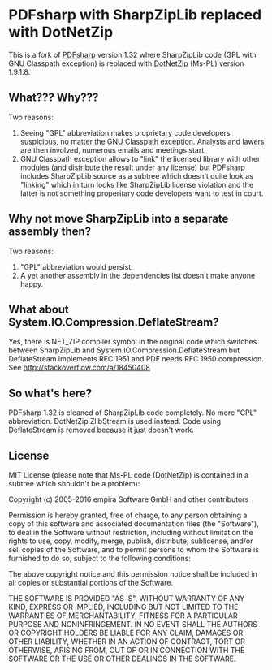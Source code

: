 PDFsharp with SharpZipLib replaced with DotNetZip
=========

This is a fork of [PDFsharp](http://pdfsharp.codeplex.com) version 1.32 where SharpZipLib code (GPL with GNU Classpath exception) is replaced with [DotNetZip](http://dotnetzip.codeplex.com) (Ms-PL) version 1.9.1.8.

What??? Why???
-------------
Two reasons:
 
 1. Seeing "GPL" abbreviation makes proprietary code developers suspicious, no matter the GNU Classpath exception. Analysts and lawers are then involved, numerous emails and meetings start.
 2. GNU Classpath exception allows to "link" the licensed library with other modules (and distribute the result under any license) but PDFsharp includes SharpZipLib source as a subtree which doesn't quite look as "linking" which in turn looks like SharpZipLib license violation and the latter is not something properitary code developers want to test in court.

Why not move SharpZipLib into a separate assembly then?
-------------
Two reasons:

 1. "GPL" abbreviation would persist.
 2. A yet another assembly in the dependencies list doesn't make anyone happy.

What about System.IO.Compression.DeflateStream?
------------

Yes, there is NET_ZIP compiler symbol in the original code which switches between SharpZipLib and System.IO.Compression.DeflateStream but DeflateStream implements RFC 1951 and PDF needs RFC 1950 compression. See http://stackoverflow.com/a/18450408

So what's here?
------------

PDFsharp 1.32 is cleaned of SharpZipLib code completely. No more "GPL" abbreviation. DotNetZip ZlibStream is used instead. Code using DeflateStream is removed because it just doesn't work.

License
-------

MIT License (please note that Ms-PL code (DotNetZip) is contained in a subtree which shouldn't be a problem):

Copyright (c) 2005-2016 empira Software GmbH and other contributors

Permission is hereby granted, free of charge, to any person obtaining a copy of this software and associated documentation files (the "Software"), to deal in the Software without restriction, including without limitation the rights to use, copy, modify, merge, publish, distribute, sublicense, and/or sell copies of the Software, and to permit persons to whom the Software is furnished to do so, subject to the following conditions:

The above copyright notice and this permission notice shall be included in all copies or substantial portions of the Software.

THE SOFTWARE IS PROVIDED "AS IS", WITHOUT WARRANTY OF ANY KIND, EXPRESS OR IMPLIED, INCLUDING BUT NOT LIMITED TO THE WARRANTIES OF MERCHANTABILITY, FITNESS FOR A PARTICULAR PURPOSE AND NONINFRINGEMENT. IN NO EVENT SHALL THE AUTHORS OR COPYRIGHT HOLDERS BE LIABLE FOR ANY CLAIM, DAMAGES OR OTHER LIABILITY, WHETHER IN AN ACTION OF CONTRACT, TORT OR OTHERWISE, ARISING FROM, OUT OF OR IN CONNECTION WITH THE SOFTWARE OR THE USE OR OTHER DEALINGS IN THE SOFTWARE.
